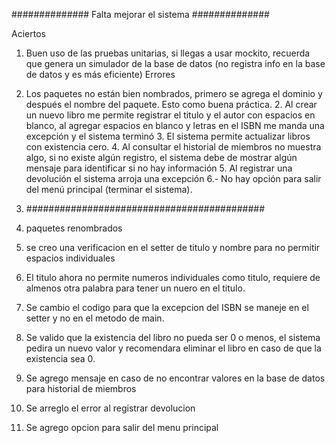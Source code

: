 ############## Falta mejorar el sistema ##############

Aciertos
1. Buen uso de las pruebas unitarias, si llegas a usar mockito, recuerda que genera un simulador de la base de datos (no registra info en la base de datos y es más eficiente)
Errores
1. Los paquetes no están bien nombrados, primero se agrega el dominio y después el nombre del paquete. Esto como buena práctica. 2. Al crear un nuevo libro me permite registrar el titulo y el autor con espacios en blanco, al agregar espacios en blanco y letras en el ISBN me manda una excepción y el sistema terminó 3. El sistema permite actualizar libros con existencia cero. 4. Al consultar el historial de miembros no muestra algo, si no existe algún registro, el sistema debe de mostrar algún mensaje para identificar si no hay información 5. Al registrar una devolución el sistema arroja una excepción 6.- No hay opción para salir del menú principal (terminar el sistema).

2. ###########################################
3. paquetes renombrados
4. se creo una verificacion en el setter de titulo y nombre para no permitir espacios individuales
5. El titulo ahora no permite numeros individuales como titulo, requiere de almenos otra palabra para tener un nuero en el titulo.
6. Se cambio el codigo para que la excepcion del ISBN se maneje en el setter y no en el metodo de main.
7. Se valido que la existencia del libro no pueda ser 0 o menos, el sistema pedira un nuevo valor y recomendara eliminar el libro en caso de que la existencia sea 0.
8. Se agrego mensaje en caso de no encontrar valores en la base de datos para historial de miembros
9. Se arreglo el error al registrar devolucion
10. Se agrego opcion para salir del menu principal
